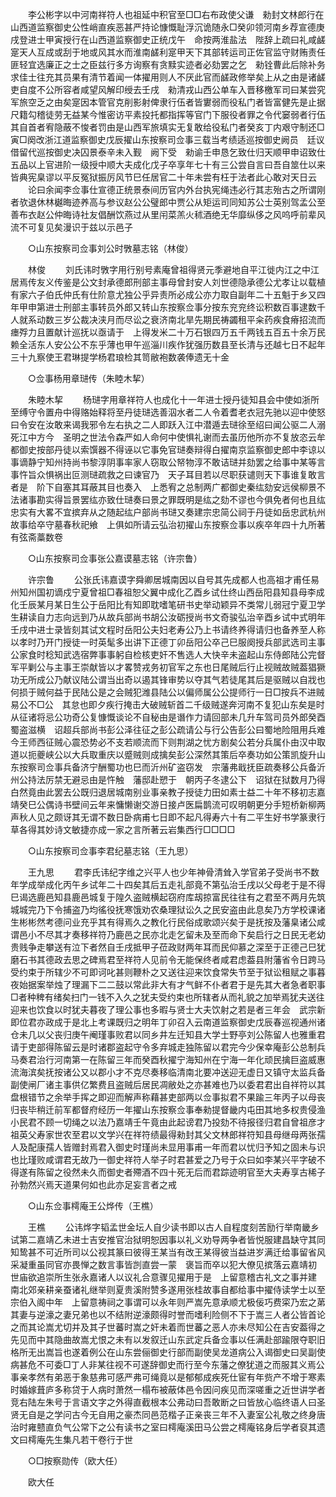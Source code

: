 <!-- { "loadSidebar": true } -->
　　李公彬字以中河南祥符人也祖延中积官至□□右布政使父谦　勑封文林郎行在山西道监察御史公性峭直疾恶甚严持论慷慨耻浮沉诡随永□癸卯领河南乡荐宣德庚戌登进士甲寅授行在山西道监察御史正统戊午　命按两淮盐法　陛辞上疏曰礼咸鹾寔天人互成或刮于地或风其水而淮南鹾利寔甲天下其部转运司正佐官监守财贿责任匪轻宜选廉正之士之臣兹行多方询察有贪黩实迹者必劾罢之乞　勑铨曹此后除补务求佳士往充其员果有清节着闻一体擢用则人不厌此官而鹾政修举矣上从之由是诸鹾吏自度不公所容者咸望风解印绶去壬戌　勑清戎山西公单车入晋移檄军司曰某尝究军旅空乏之由矣寔因本管官克削影射俾隶行伍者皆寠弱而役私门者皆富健先是止据尺籍勾稽徒劳无益某今惟密访平素投托都指挥等官门下服役者罪之令代窭弱者行伍其自首者宥隐蔽不悛者罚由是山西军旅填实无复敢给役私门者癸亥丁内艰守制还□寅□阕改浙江道监察御史戊辰擢山东按察司佥事三载当考绩适巡按御史阙员　廷议借留代巡按御史决囚景泰辛未入觐　阙下受　勑谕壬申恳乞致仕归天顺甲申诏致仕五品以上官进阶一级授中顺大夫成化戊子卒享年七十有三公尝自言曰吾自筮仕以来皆典宪臬谬以平反冤狱振厉风节巳任居官二十年未尝有枉于法者此心敢对天日云 
　　论曰余闻李佥事仕宣德正统景泰间历官内外台执宪绳违必行其志殆古之所谓刚者欤退休林樾晦迹养高与参议赵公公璧郎中贾公从矩运司同知苏公士英别驾孟公至善布衣赵公仲晦诗社友倡酬饮燕过从里闬菜羔火秫酒绝无华靡纵侈之风呜呼前辈风流不可复见矣漫识于兹以示邑子 

　　○山东按察司佥事刘公时斆墓志铭（林俊） 

　　林俊 
　　刘氏讳时斆字用行别号素庵曾祖得贤元季避地自平江徙内江之中江居焉传友义传鉴是公文封承德郎刑部主事母曾封安人刘世德隐承德公尤孝让以载植有家六子伯氏仲氏有仕阶意尤独公乎异责所必成公亦力取自副年二十五魁于乡又四年甲申第进士刑部主事转员外郎又转山东按察佥事分按东兖兖终讼积数百事逮数千人就系动数三岁公裁决浃月而尽讼之衰济南北旱先期民祷蠲租平籴药疾食瘠招流而瘗殍力且置献计巡抚以亟请于　上得发米二十万石银四万五千两钱五百五十余万民赖全活东人安公公不东乎薄也甲午巡淄川疾作犹强历数县至长清与还越七日不起年三十九察使王君琳提学杨君琅检其笥敝袍数袭俸遗无十金 

　　○佥事杨用章琎传（朱睦木挈） 

　　朱睦木挈 
　　杨琎字用章祥符人也成化十一年进士授丹徒知县会中使如浙所至缚守令置舟中得赂始释将至丹徒琎选善泅水者二人令着耆老衣冠先驰以迎中使怒曰令安在汝敢来谒我邪令左右执之二人即跃入江中潜遁去琎徐至绍曰闻公驱二人溺死江中方今　圣明之世法令森严如人命何中使惧礼谢而去虽历他所亦不复放恣云牟都御史按部丹徒以索馔器不得诬以它事免官琎奏辩得白擢南京监察御史郎中李谅以事谪静宁知州持尚书黎淳阴事率家人窃取公帑物淳不敢诘琎并劾罢之给事中某等言事忤旨众惧祸出叵测琎疏救之曰谏官乃　天子耳目若以尽职获谴则天下事谁复敢言者是　阶下自塞其耳蔽其目也奏入　上悉宥之总制两广都御史秦纮劾安远侯柳景不法诸事勘实得旨景罢纮亦致仕琎奏曰景之罪既明是纮之劾不谬也今俱免者何也且纮忠实有大畧不宜摈弃从之随起纮户部尚书琎又奏建宗忠简公祠于丹徒如岳忠武杭州故事给卒守墓春秋祀飨　上俱如所请云弘治初擢山东按察佥事以疾卒年四十九所著有弦斋藁数卷 

　　○山东按察司佥事张公嘉谟墓志铭（许宗鲁） 

　　许宗鲁 
　　公张氏讳嘉谟字舜卿居城南因以自号其先成都人也高祖才甫任易州知州国初谪戍宁夏曾祖□春祖恕父翼中成化乙酉乡试仕终山西岳阳县知县母李成化壬辰某月某日生公于岳阳比有知即耽嗜笔研书史举动颖异不类常儿弱冠宁夏卫学生耕读自力志向远到乃从故兵部尚书胡公汝砺授尚书文奇骏弘治辛酉乡试中式明年壬戌中进士录皆刻其试文程时岳阳公夫妇老寿公乃上书请终养得请归也备养至人称以孝时乃开门授徒一时英髦多出讲下正德丁卯岳阳公卒己巳服阕授兵部武选司主事公家食时稔知武选宿弊事事躬自检核吏奸不售选人大快辛未盗起山东侍郎陆公完督军平剿公与主事王崇献皆以才畧赞戎务初官军之东也日尾贼后行止视贼故贼葢猖獗功无所成公乃献议陆公谓当出奇以遏其锋审势以夺其气若徒尾其后是驱贼以自戕也何损于贼何益于民陆公是之会贼犯潍县陆公以偏师属公公提师行一日□按兵不进贼易公不□公　其怠也即夕疾行掩击大破贼斩首二千级贼遂奔河南不复犯山东矣是时从征诸将忌公功奇公复慷慨谈论不自秘由是谮作力请回部未几升车驾司员外郎癸酉蜀盗滋横　诏超兵部尚书彭公泽往征之彭公疏请公与行公告彭公曰蜀地险阻用兵难今王师西征贼心震恐势必不支若顺流而下则荆湖之忧方剧矣公若分兵属仆由汉中取道以扼夔峡公以大兵取重庆以蹙贼则成擒矣彭公深然其策后卒奏功如公策凯旋升山东按察司佥事兵备济宁酬蜀功也巳而沂州矿盗窃发　宗藩弗戢抚臣疏奏移公兵备沂州公持法厉禁无避忌由是忤触　藩邸赴愬于　朝丙子冬逮公下　诏狱在狱数月乃得白然竟由此罢去公既归退居城南别业事亲教子授徒力田如素士益二十年不移初志嘉靖癸巳公偶诗书壁间云年来慵懒谢交游日接卢医扁鹊流可叹明朝更分手短桥新柳两声秋人见之颇讶其无谓不数日卧病甫七日即不起凡得寿六十有二平生好书学篆隶行草各得其妙诗文敏捷亦成一家之言所著云岩集西行□□□□ 

　　○山东按察司佥事李君纪墓志铭（王九思） 

　　王九思 
　　君李氏讳纪字维之兴平人也少年神骨清耸入学官弟子受尚书不数年学成举成化丙午乡试年二十四矣其后五走礼部竟不第弘治壬戌以父母老于是不得巳谒选鹿邑知县鹿邑城复于隍久盗贼横起窃府库刼掠富民往往有之君至不两月先筑城城完乃下令捕盗乃均徭役抚寒饿劝农桑理狱讼久之民安盗由此息矣乃方学校课诸生彬彬然考德问业充乎其有得焉久之教化行民俗成歌颂兴矣于是抚按及藩臬诸公咸谓邑小不尽其才奏移祥符乃鹿邑之民亦北走乞留未及至而命下矣启行之日民无老幼贵贱争走攀送有泣下者然自壬戌抵甲子莅政财两年耳而民仰慕之深至于正德己巳犹磨石书其德政去思之碑焉君至祥符人见前令无能保终者咸君虑葢县附藩省令日跨马受约束于所辖少不可即诃叱甚则鞭朴之又送往迎来饮食常失节至于狱讼租赋之事暮夜始据案举烛了理漏下二二鼓以常此非大有才气鲜不仆者君于是先其大者急者职事□者种稗有绪矣扫门一钱不入久之犹夫受约束也所辖者从而礼貌之加举焉犹夫送往迎来也饮食以时犹夫暮夜了理公事也多暇与贤士大夫饮射之若是者三年会　武宗新即位君亦政成于是北上考课既归之明年丁卯召入云南道监察御史戊辰春巡视通州诸仓未几以父丧归庚午阉瑾事败君以同乡井左迁知县大学士野亭刘公陈留人也雅重君请于吏部得陈留云是时诸郡盗起守令多弃城走独陈留以君完今少保幸庵彭公总制兵马奏君治行河南第一在陈留三年而癸酉秋擢宁海知州在宁海一年化顽民擒巨盗威惠流海滨矣抚按诸公又以郡小才不克尽奏移临清南北要冲送迎无虚日又镇守太监兵备副使闸厂诸主事供亿繁费且盗贼后居民凋敝处之亦甚难也乃以委君君出自祥符以其盘根错节之余举手挥之即迎而解声称藉甚吏部两以佥事拟君不果踰三年丙子以母丧归丧毕稍迁前军都督府经历一年擢山东按察佥事奉勑提督畿内屯田其地多权贵侵渔小民君不顾一切绳之以法乃嘉靖壬午竟由此起谤君乃投劾不待报径归君自曾祖彦才祖英父寿家世农至君以文学兴在祥符绩最得勑封其父文林郎祥符知县母继母两张孺人及配康孺人皆赠封焉君入御史时瑾尚未显用事甫一年而君以忧归予知之固未与识也比瑾败咸谓君无故乃一御史祥符人举子时君甚爱之乃号于众曰如李某兴平字破不得遂有陈留之役然未久而御史者殢酒不四十死无后而君踪迹明官至大夫寿享古稀子孙勃然兴焉天道果何如也此亦足妄言者之戒 

　　○山东佥事樗庵王公烨传（王樵） 

　　王樵 
　　公讳烨字韬孟世金坛人自少读书即以古人自程度刻苦励行举南畿乡试第二嘉靖乙未进士吉安推官治狱明恕因事以礼义劝导两争者皆悦服建昌缺守其同知鸷甚不可近所司以公视其篆曰彼得王某当有改王某得彼当益进岁满迁给事留省风采凝重虽同官亦畏惮之数言事皆剀直尝一蒙　褒旨而卒以犯大僚见摈落云嘉靖初　世庙欲追崇所生张永嘉诸人以议礼合意骤见擢用于是　上留意稽古礼文之事并建　南北郊亲耕亲蚕诸礼继举则夏贵溪附赞多遂用张桂故事自都给事中擢侍读学士以至宗伯入阁中年　上留意祷祠之事谓可以永年则严嵩先意承顺尤极佞巧费寀乃宏之苐其妻与逆濠之妻兄弟也以不结附逆濠颇得时誉而嗜利险侧不下于嵩三人者公皆首论之而其论嵩尤切并及其子世蕃时嵩之奸未着而世蕃之恶人亦未尽知公在吉安葢得之先见而中其隐曲故嵩尤恨之未有以发叙迁山东武定兵备佥事以任满赴部踰限夺职旧格所无出嵩旨也遂着例公在山东尝俪御史行部而副使吴龙道病公入谒御史曰吴副使病甚危不可委□丁人非某往视不可遂辞御史而行至今东藩之僚犹道之而服其义焉公事亲孝然有弟恶于象慈弗可感严弗可绳竟以是郁郁成疾死仕宦有年赀产不增于寒素时婚嫁葺庐多称贷于人病时萧然一榻布被蔽体邑令因问疾见而深嗟重之近世讲学者竞右陆左朱号于言语文字之外得直截根本公弗动曰吾敢断之曰皆放心临终语人曰圣贤无自是之学问古今无自用之豪杰同邑范楷子正亲丧三年不入妻室公礼敬之终身唐治时雍戆直负气公常下之公有读书之室曰樗庵溪田马公尝之樗庵铭身后学者裒其遗文曰樗庵先生集凡若干卷行于世 

　　○□按察勋传（欧大任） 

　　欧大任 
